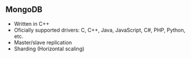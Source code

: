 <h2 class="text-transform-none">MongoDB</h2>

- Written in C++
- Oficially supported drivers: C, C++, Java, JavaScript, C#, PHP, Python, etc.
- Master/slave replication
- Sharding (Horizontal scaling)
